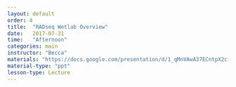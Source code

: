 ```yaml
---
layout: default
order: 4
title:  "RADseq Wetlab Overview"
date:   2017-07-31
time:   "Afternoon"
categories: main
instructor: "Becca"
materials: "https://docs.google.com/presentation/d/1_qMnVAwA37ECntpX2c-e_b_w0Qyl7MUKjQNczHKZxOY/pub?start=false&loop=false&delayms=60000"
material-type: "ppt"
lesson-type: Lecture
---
```


<script>
  (function(i,s,o,g,r,a,m){i['GoogleAnalyticsObject']=r;i[r]=i[r]||function(){
  (i[r].q=i[r].q||[]).push(arguments)},i[r].l=1*new Date();a=s.createElement(o),
  m=s.getElementsByTagName(o)[0];a.async=1;a.src=g;m.parentNode.insertBefore(a,m)
  })(window,document,'script','https://www.google-analytics.com/analytics.js','ga');

  ga('create', 'UA-105631258-1', 'auto');
  ga('send', 'pageview');

</script>
